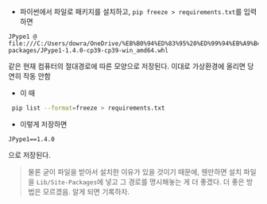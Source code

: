 - 파이썬에서 파일로 패키지를 설치하고, `pip freeze > requirements.txt`를 입력하면
```
JPype1 @ file:///C:/Users/dowra/OneDrive/%EB%B0%94%ED%83%95%20%ED%99%94%EB%A9%B4/steam_project/Lib/site-packages/JPype1-1.4.0-cp39-cp39-win_amd64.whl
```
같은 현재 컴퓨터의 절대경로에 따른 모양으로 저장된다. 이대로 가상환경에 올리면 당연히 작동 안함
- 이 때
```sh
 pip list --format=freeze > requirements.txt
```

- 이렇게 저장하면
```
JPype1==1.4.0
```
으로 저장된다. 

> 물론 굳이 파일을 받아서 설치한 이유가 있을 것이기 때문에, 웬만하면 설치 파일을 `Lib/Site-Packages`에 넣고 그 경로를 명시해놓는 게 더 좋겠다.
> 더 좋은 방법은 모르겠음. 알게 되면 기록하자.  


